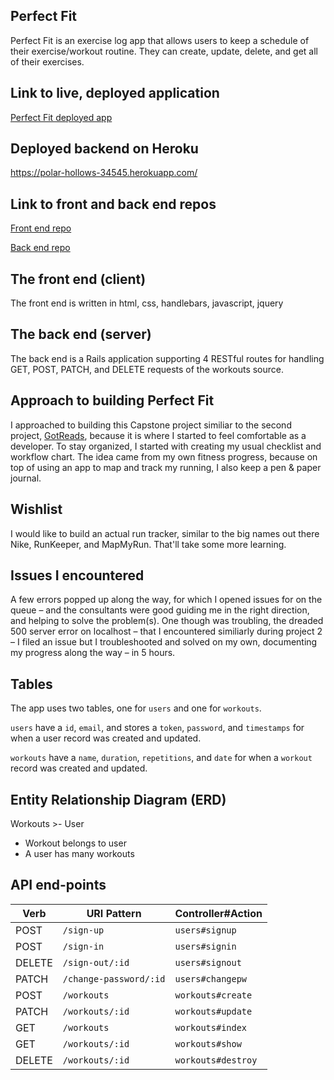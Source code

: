## Perfect Fit

Perfect Fit is an exercise log app that allows users to keep a schedule of their exercise/workout routine. They can create, update, delete, and get all of their exercises.

## Link to live, deployed application

[Perfect Fit deployed app](https://aliciapflaumer.github.io/perfect-fit-frontend/)

## Deployed backend on Heroku
https://polar-hollows-34545.herokuapp.com/

## Link to front and back end repos

[Front end repo](https://github.com/aliciapflaumer/perfect-fit-frontend)

[Back end repo](https://github.com/aliciapflaumer/perfect-fit-backend)

## The front end (client)
The front end is written in html, css, handlebars, javascript, jquery

## The back end (server)
The back end is a Rails application supporting 4 RESTful routes for handling GET, POST, PATCH, and DELETE requests of the workouts source.

## Approach to building Perfect Fit
I approached to building this Capstone project similiar to the second project, [GotReads](https://aliciapflaumer.github.io/got-reads-front-end/), because it is where I started to feel comfortable as a developer.
To stay organized, I started with creating my usual checklist and workflow chart. The idea came from my own fitness progress, because on top of using an app to map and track my running, I also keep a pen & paper journal.

## Wishlist

I would like to build an actual run tracker, similar to the big names out there Nike, RunKeeper, and MapMyRun. That'll take some more learning.

## Issues I encountered
A few errors popped up along the way, for which I opened issues for on the queue – and the consultants were good guiding me in the right direction, and helping to solve the problem(s). One though was troubling, the dreaded 500 server error on localhost – that I encountered similiarly during project 2 – I filed an issue but I troubleshooted and solved on my own, documenting my progress along the way – in 5 hours.

## Tables

The app uses two tables, one for `users` and one for `workouts`.

`users` have a `id`, `email`, and stores a `token`, `password`, and `timestamps` for when a user record was created and updated.

`workouts` have a `name`, `duration`, `repetitions`, and `date` for when a `workout` record was created and updated.

## Entity Relationship Diagram (ERD)

Workouts >- User

- Workout belongs to user
- A user has many workouts

## API end-points

| Verb   | URI Pattern            | Controller#Action  |
|--------|----------------------- |------------------  |
| POST   | `/sign-up`             | `users#signup`     |
| POST   | `/sign-in`             | `users#signin`     |
| DELETE | `/sign-out/:id`        | `users#signout`    |
| PATCH  | `/change-password/:id` | `users#changepw`   |
| POST   | `/workouts`            | `workouts#create`  |
| PATCH  | `/workouts/:id`        | `workouts#update`  |
| GET    | `/workouts`            | `workouts#index`   |
| GET    | `/workouts/:id`        | `workouts#show`    |
| DELETE | `/workouts/:id`        | `workouts#destroy` |
